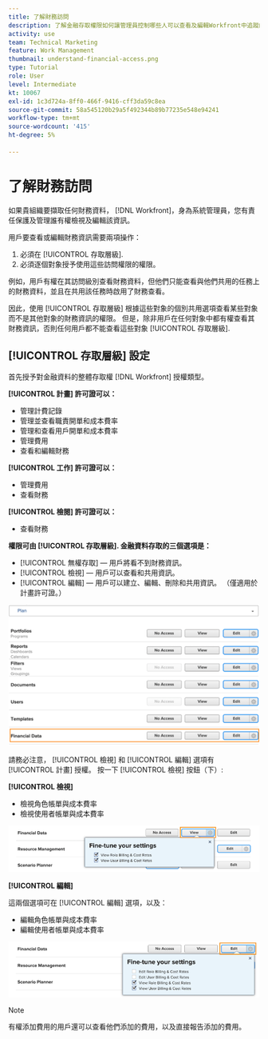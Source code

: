 ```yaml
---
title: 了解財務訪問
description: 了解金融存取權限如何讓管理員控制哪些人可以查看及編輯Workfront中追蹤的金融資訊。
activity: use
team: Technical Marketing
feature: Work Management
thumbnail: understand-financial-access.png
type: Tutorial
role: User
level: Intermediate
kt: 10067
exl-id: 1c3d724a-8ff0-466f-9416-cff3da59c8ea
source-git-commit: 58a545120b29a5f492344b89b77235e548e94241
workflow-type: tm+mt
source-wordcount: '415'
ht-degree: 5%

---
```


# 了解財務訪問

如果貴組織要擷取任何財務資料， [!DNL Workfront]，身為系統管理員，您有責任保護及管理誰有權檢視及編輯該資訊。

用戶要查看或編輯財務資訊需要兩項操作：

1. 必須在 [!UICONTROL 存取層級].
2. 必須逐個對象授予使用這些訪問權限的權限。

例如，用戶有權在其訪問級別查看財務資料，但他們只能查看與他們共用的任務上的財務資料，並且在共用該任務時啟用了財務查看。

因此，使用 [!UICONTROL 存取層級] 根據這些對象的個別共用選項查看某些對象而不是其他對象的財務資訊的權限。 但是，除非用戶在任何對象中都有權查看其財務資訊，否則任何用戶都不能查看這些對象 [!UICONTROL 存取層級].

## [!UICONTROL 存取層級] 設定

首先授予對金融資料的整體存取權 [!DNL Workfront] 授權類型。

**[!UICONTROL 計畫] 許可證可以：**

* 管理計費記錄
* 管理並查看職責開單和成本費率
* 管理和查看用戶開單和成本費率
* 管理費用
* 查看和編輯財務

**[!UICONTROL 工作] 許可證可以：**

* 管理費用
* 查看財務

**[!UICONTROL 檢閱] 許可證可以：**

* 查看財務

**權限可由 [!UICONTROL 存取層級]. 金融資料存取的三個選項是：**

* [!UICONTROL 無權存取]  — 用戶將看不到財務資訊。
* [!UICONTROL 檢視]  — 用戶可以查看和共用資訊。
* [!UICONTROL 編輯]  — 用戶可以建立、編輯、刪除和共用資訊。 （僅適用於計畫許可證。）

![在訪問級別顯示一般財務資料選項的影像](assets/setting-up-finances-8.png)

請務必注意， [!UICONTROL 檢視] 和 [!UICONTROL 編輯] 選項有 [!UICONTROL 計畫] 授權。 按一下 [!UICONTROL 檢視] 按鈕（下）:

**[!UICONTROL 檢視]**

* 檢視角色帳單與成本費率
* 檢視使用者帳單與成本費率

![在訪問級別顯示「財務資料」視圖選項的影像](assets/setting-up-finances-9.png)

**[!UICONTROL 編輯]**

這兩個選項可在 [!UICONTROL 編輯] 選項，以及：

* 編輯角色帳單與成本費率
* 編輯使用者帳單與成本費率

![在訪問級別顯示「財務資料」編輯選項的影像](assets/setting-up-finances-10.png)

>[!NOTE]
>
>有權添加費用的用戶還可以查看他們添加的費用，以及直接報告添加的費用。
